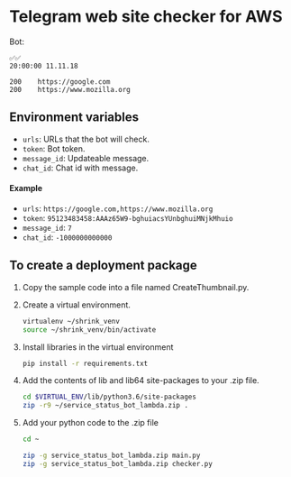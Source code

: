 # Telegram web site checker for AWS

Bot:
```
✅✅
20:00:00 11.11.18

200    https://google.com
200    https://www.mozilla.org
```

## Environment variables
* `urls`: URLs that the bot will check.
* `token`: Bot token.
* `message_id`: Updateable message.
* `chat_id`: Chat id with message.

#### Example

* `urls`: `https://google.com,https://www.mozilla.org`
* `token`: `95123483458:AAAz65W9-bghuiacsYUnbghuiMNjkMhuio`
* `message_id`: `7`
* `chat_id`: `-1000000000000`


## To create a deployment package
1. Copy the sample code into a file named CreateThumbnail.py.

1. Create a virtual environment.
    ```bash
    virtualenv ~/shrink_venv
    source ~/shrink_venv/bin/activate
    ```

1. Install libraries in the virtual environment
    ```bash
    pip install -r requirements.txt
    ```

1. Add the contents of lib and lib64 site-packages to your .zip file.
    ```bash
    cd $VIRTUAL_ENV/lib/python3.6/site-packages
    zip -r9 ~/service_status_bot_lambda.zip .
    ```
    
1. Add your python code to the .zip file
    ```bash
    cd ~
    
    zip -g service_status_bot_lambda.zip main.py
    zip -g service_status_bot_lambda.zip checker.py
    ```
